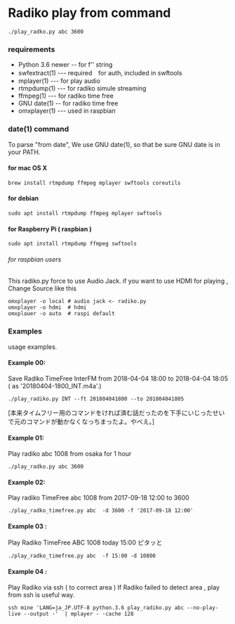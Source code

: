 # Radiko play from command 

```
./play_radko.py abc 3600
```

### requirements

- Python 3.6 newer -- for f'' string
- swfextract(1) --- required　for auth, included in swftools
- mplayer(1)  --- for play audio 
- rtmpdump(1) --- for radiko simule streaming 
- ffmpeg(1)  ---  for radiko time free 
- GNU date(1) --  for radiko time free 
- omxplayer(1)  ---  used in raspbian

### date(1) command 

To parse "from date", We use GNU date(1), so that be sure GNU date is in your PATH.


#### for mac OS X

```
brew install rtmpdump ffmpeg mplayer swftools coreutils
```

#### for debian 
```
sudo apt install rtmpdump ffmpeg mplayer swftools
```

#### for Raspberry Pi ( raspbian )
```
sudo apt install rtmpdump ffmpeg swftools
```

###### for raspbian users

This radiko.py force to use Audio Jack. 
if you want to use HDMI for playing  , Change Source like this 

```
omxplayer -o local # audio jack <- radiko.py 
omxplayer -o hdmi  # hdmi 
omxplauer -o auto  # raspi default
```



### Examples

usage examples.

#### Example 00:
Save Radiko TimeFree InterFM from 2018-04-04 18:00 to 2018-04-04 18:05
( as '20180404-1800_INT.m4a'.)
```
./play_radiko.py INT --ft 201804041800 --to 201804041805
```

[本来タイムフリー用のコマンドをければ済む話だったのを下手にいじったせいで元のコマンドが動かなくなっちまったよ。やべえ。]

#### Example 01:
Play radiko abc 1008 from osaka  for 1 hour 
```
./play_radko.py abc 3600
```
#### Example 02:
Play radiko TimeFree abc 1008 from 2017-09-18 12:00 to 3600
```
./play_radko_timefree.py abc  -d 3600 -f '2017-09-18 12:00'
```

#### Example 03 :
Play Radiko TimeFree  ABC 1008 today 15:00 ピタッと 
```
./play_radko_timefree.py abc  -f 15:00 -d 10800
```

#### Example 04 : 
Play Radiko via ssh ( to correct area )
If  Radiko failed to detect area , play from ssh is useful way.
```
ssh mine 'LANG=ja_JP.UTF-8 python.3.6 play_radiko.py abc --no-play-live --output -'  | mplayer - -cache 128
```






